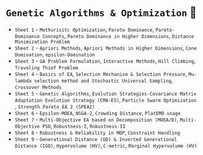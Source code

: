 # `Genetic Algorithms & Optimization` :whale2:

- `Sheet 1` - `Methurisitc Optimization`, `Pareto Dominance`, `Pareto-Dominance Concepts`, `Pareto Dominance in Higher Dimensions`, `Distance Minimization Problem`
- `Sheet 2` - `Apriori Methods`, `Apriori Methods in Higher Dimensions`, `Cone Domination`, `epsilon-Domination`
- `Sheet 3` - `GA Problem Formulation`, `Interactive Methods`, `Hill Climbing`, `Traveling Thief Problem`
- `Sheet 4` - `Basics of EA`, `Selection Mechanism & Selection Pressure`, `Mu-lambda selection method and Stochastic Universal Sampling`, `Crossover Methods`
- `Sheet 5` - `Genetic Algorithms`, `Evolution Strategies-Covariance Matrix Adaptation Evolution Strategy (CMA-ES)`, `Particle Swarm Optimization` , `Strength Pareto EA 2 (SPEA2)`
- `Sheet 6` -  `Epsilon-MOEA`, `NSGA-2`, `Crowding Distance`, `PlatEMO usage`
- `Sheet 7` - `Multi-Objective EA based on Decomposition (MOEA/D)`, `Multi-Objective PSO`, `Robustness-I`, `Robustness-II`
- `Sheet 8` - `Robustness & Reliability in MOP`, `Constraint Handling`
- `Sheet 9` - `Generational Distance (GD) & Inverted Generational Distance (IGD)`, `Hypervolume (HV)`, `C-metric`, `Marginal Hypervolume (HV)`
